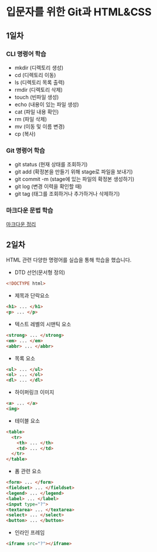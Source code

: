 # 입문자를 위한 Git과 HTML&CSS
## 1일차
### CLI 명령어 학습
- mkdir (디렉토리 생성)
- cd (디렉토리 이동)
- ls (디렉토리 목록 출력)
- rmdir (디렉토리 삭제)
- touch (빈파일 생성)
- echo (내용이 있는 파일 생성)
- cat (파일 내용 확인)
- rm (파일 삭제)
- mv (이동 및 이름 변경)
- cp (복사)

### Git 명령어 학습
- git status (현재 상태를 조회하기)
- git add (확정본을 만들기 위해 stage로 파일을 보내기)
- git commit -m (stage에 있는 파일의 확정본 생성하기)
- git log (변경 이력을 확인할 때)
- git tag (태그를 조회하거나 추가하거나 삭제하기)

### 마크다운 문법 학습
[마크다운 정리](markdown.md)

## 2일차
HTML 관련 다양한 명령어를 실습을 통해 학습을 했습니다.
- DTD 선언(문서형 정의)
```html
<!DOCTYPE html>
```
- 제목과 단락요소
```html
<h1> ... </h1>
<p> ... </p>
```
- 텍스트 레벨의 시맨틱 요소
```html
<strong> ... </strong>
<em> ... </em>
<abbr> ... </abbr>
```
- 목록 요소
```html
<ul> ... </ul>
<ol> ... </ol>
<dl> ... </dl>
```
- 하이퍼링크 이미지
```html
<a> ... </a>
<img>
```
- 테이블 요소
```html
<table>
  <tr>
    <th> ... </th>
    <td> ... </td>
  </tr>
</table>  
```
- 폼 관련 요소
```html
<form> ... </form>
<fieldset> ... </fieldset>
<legend> ... </legend>
<label> ... </label>
<input type="?">
<textarea> ... </textarea>
<select> ... </select>
<button> ... </button>
```
- 인라인 프레임
```html
<iframe src="?"></iframe>  
```